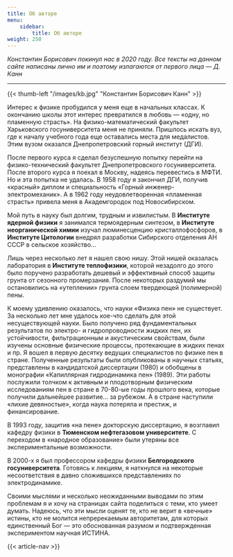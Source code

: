 ```yaml
---
title: Об авторе
menu:
    sidebar:
        title: Об авторе
weight: 250
---
```


*Константин Борисович покинул нас в 2020 году. Все тексты на данном сайте написаны лично им и поэтому излагаются от первого лица — Д. Канн*

---

{{< thumb-left "/images/kb.jpg" "Константин Борисович Канн" >}}

Интерес к физике пробудился у меня еще в начальных классах. К окончанию школы этот интерес превратился в любовь — «одну, но пламенную страсть». На физико-математический факультет Харьковского госуниверситета меня не приняли. Пришлось искать вуз, где к началу учебного года еще оставались места для медалистов. Этим вузом оказался Днепропетровский горный институт (ДГИ).

После первого курса я сделал безуспешную попытку перейти на физико-технический факультет Днепропетровского госуниверситета. После второго курса я поехал в Москву, надеясь перевестись в МФТИ. Но и эта попытка не удалась. В 1958 году я закончил ДГИ, получив «красный» диплом и специальность «Горный инженер-электромеханик». А в 1962 году неудовлетворенная «пламенная страсть» привела меня в Академгородок под Новосибирском.

Мой путь в науку был долгим, трудным и извилистым. В **Институте ядерной физики** я занимался термоядерным синтезом, в **Институте неорганической химии** изучал люминесценцию кристаллофосфоров, в **Институте Цитологии** внедрял разработки Сибирского отделения АН СССР в сельское хозяйство… 

Лишь через несколько лет я нашел свою нишу. Этой нишей оказалась лаборатория в **Институте теплофизики**, которой незадолго до этого было поручено разработать дешевый и эффективный способ защиты грунта от сезонного промерзания. После некоторых раздумий мы остановились на «утеплении» грунта слоем твердеющей (полимерной) пены. 

К моему удивлению оказалось, что науки «Физика пен» не существует. За несколько лет мне удалось кое-что сделать для этой несуществующей науки. Было получено ряд фундаментальных результатов по электро- и гидропроводности жидких пен, их устойчивости, фильтрационным и акустическим свойствам, были изучены основные физические процессы, протекающие в жидких пенах и пр. Я вошел в первую десятку ведущих специалистов по физике пен в стране. Полученные результаты были опубликованы в научных статьях, представлены в кандидатской диссертации (1980) и обобщены в монографии «Капиллярная гидродинамика пен» (1989). Эти работы послужили толчком к активным и плодотворным физическим исследованиям пен в стране в 70-80-ые годы прошлого века, которые получили дальнейшее развитие… за рубежом. А в стране наступили «лихие девяностые», когда наука потеряла и престиж, и финансирование. 

В 1993 году, защитив «на пене» докторскую диссертацию, я возглавил кафедру физики в **Тюменском нефтегазовом университете**. С переходом в «народное образование» были утеряны все экспериментальные возможности.

В 2000-х я был профессором кафедры физики **Белгородского госуниверситета**. Готовясь к лекциям, я наткнулся на некоторые несоответствия в давно сложившихся представлениях по электродинамике. 

Своими мыслями и несколько неожиданными выводами по этим проблемам я и хочу на страницах сайта поделиться с теми, кто умеет думать. Надеюсь, что эти мысли оценят те, кто не верит в «вечные» истины, кто не молится непререкаемым авторитетам, для которых единственный Бог — это обоснованная разумом и подтвержденная экспериментом научная ИСТИНА.

{{< article-nav >}}
